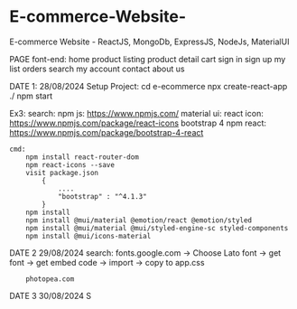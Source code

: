 # E-commerce-Website-
E-commerce Website - ReactJS, MongoDb, ExpressJS, NodeJs, MaterialUI


PAGE
    font-end:
        home
        product listing
        product detail
        cart
        sign in
        sign up
        my list
        orders
        search
        my account
        contact
        about us



DATE 1: 28/08/2024
Setup Project:  cd e-ecommerce
    npx create-react-app ./
    npm start

Ex3:
    search:
        npm js: https://www.npmjs.com/
        material ui: 
        react icon: https://www.npmjs.com/package/react-icons
        bootstrap 4 npm react: https://www.npmjs.com/package/bootstrap-4-react

    cmd:
        npm install react-router-dom
        npm react-icons --save
        visit package.json
            {
                ....
                "bootstrap" : "^4.1.3"
            }
        npm install
        npm install @mui/material @emotion/react @emotion/styled
        npm install @mui/material @mui/styled-engine-sc styled-components
        npm install @mui/icons-material

DATE 2 29/08/2024
    search:
        fonts.google.com -> Choose Lato font -> get font -> get embed code -> import -> copy to app.css

        photopea.com

DATE 3 30/08/2024
    S



